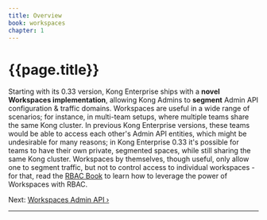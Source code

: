 ```yaml
---
title: Overview
book: workspaces
chapter: 1
---
```


# {{page.title}}

Starting with its 0.33 version, Kong Enterprise ships with a **novel Workspaces
implementation**, allowing Kong Admins to **segment** Admin API configuration &
traffic domains. Workspaces are useful in a wide range of scenarios; for instance,
in multi-team setups, where multiple teams share the same Kong cluster. In
previous Kong Enterprise versions, these teams would be able to access each
other's Admin API entities, which might be undesirable for many reasons;
in Kong Enterprise 0.33 it's possible for teams to have their own private,
segmented spaces, while still sharing the same Kong cluster. Workspaces by
themselves, though useful, only allow one to segment traffic, but not to control
access to individual workspaces - for that, read the [RBAC Book][rbac-overview]
to learn how to leverage the power of Workspaces with RBAC.

Next: [Workspaces Admin API &rsaquo;]({{page.book.next}})

---

[rbac-overview]: /enterprise/{{page.kong_version}}/rbac/overview
